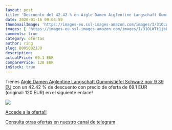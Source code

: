 ```yaml
---
layout: post
title: 'Descuento del 42.42 % en Aigle Damen Aiglentine Langschaft Gummis'
date: 2020-01-16 09:04:59
thumbnailImage: 'https://images-eu.ssl-images-amazon.com/images/I/31OLWTt1jbL._SL200_.jpg'
images: [ 'https://images-eu.ssl-images-amazon.com/images/I/31OLWTt1jbL._SL200_.jpg' ]
comments: true
category: ofertas
author: ring
slug: B0050B2JJO
description:
actualPrice: 69.1 EUR
comparePrice: 120 EUR
inStock: true
---
```


Tienes [Aigle Damen Aiglentine Langschaft Gummistiefel   Schwarz  noir 9   39 EU](https://www.amazon.com/dp/B0050B2JJO/?tag=redken08-20) con un 42.42 % de descuento con precio de oferta de 69.1 EUR (original: 120 EUR) en el siguiente enlace!

[![](https://images-eu.ssl-images-amazon.com/images/I/31OLWTt1jbL._SL200_.jpg)](https://www.amazon.com/dp/B0050B2JJO/?tag=redken08-20)

[Accede a la oferta!!](https://www.amazon.com/dp/B0050B2JJO/?tag=redken08-20)

[Consulta otras ofertas en nuestro canal de telegram](https://t.me/s/ofertas25)
